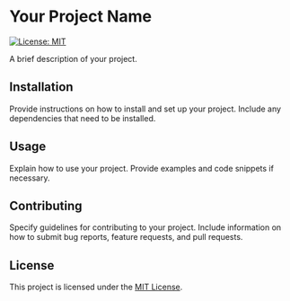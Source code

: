# Your Project Name

[![License: MIT](https://img.shields.io/badge/License-MIT-yellow.svg)](https://opensource.org/licenses/MIT)

A brief description of your project.

## Installation

Provide instructions on how to install and set up your project. Include any dependencies that need to be installed.

## Usage

Explain how to use your project. Provide examples and code snippets if necessary.

## Contributing

Specify guidelines for contributing to your project. Include information on how to submit bug reports, feature requests, and pull requests.

## License

This project is licensed under the [MIT License](LICENSE).